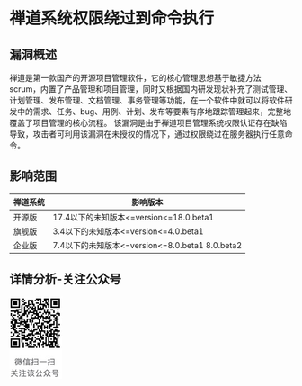 # 禅道系统权限绕过到命令执行


## 漏洞概述

禅道是第一款国产的开源项目管理软件，它的核心管理思想基于敏捷方法 scrum，内置了产品管理和项目管理，同时又根据国内研发现状补充了测试管理、计划管理、发布管理、文档管理、事务管理等功能，在一个软件中就可以将软件研发中的需求、任务、bug、用例、计划、发布等要素有序地跟踪管理起来，完整地覆盖了项目管理的核心流程。
该漏洞是由于禅道项目管理系统权限认证存在缺陷导致，攻击者可利用该漏洞在未授权的情况下，通过权限绕过在服务器执行任意命令。

## 影响范围

|  禅道系统   | 影响版本  |
|  ----  | ----  |
| 开源版  | 17.4以下的未知版本<=version<=18.0.beta1 |
| 旗舰版  | 3.4以下的未知版本<=version<=4.0.beta1 |
| 企业版  | 7.4以下的未知版本<=version<=8.0.beta1 8.0.beta2 |

## 详情分析-关注公众号
![blockchain](https://github.com/webraybtl/zentaopms_poc/blob/main/1673535459685.jpg "公众号")
